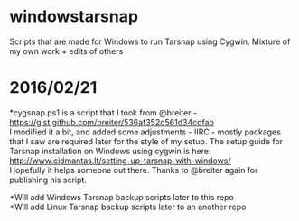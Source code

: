 # windowstarsnap
Scripts that are made for Windows to run Tarsnap using Cygwin. Mixture of my own work + edits of others

# 2016/02/21
*cygsnap.ps1 is a script that I took from @breiter - https://gist.github.com/breiter/536af352d561d34cdfab <br />
I modified it a bit, and added some adjustments - IIRC - mostly packages that I saw are required later for the style of my setup. The setup guide for Tarsnap installation on Windows using cygwin is here: <br /> http://www.eidmantas.lt/setting-up-tarsnap-with-windows/  <br />
Hopefully it helps someone out there. Thanks to @breiter again for publishing his script.  <br />

*Will add Windows Tarsnap backup scripts later to this repo <br />
*Will add Linux Tarsnap backup scripts later to an another repo  <br />
